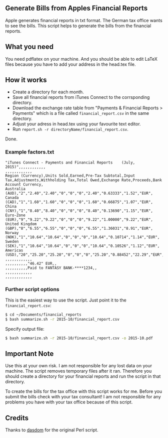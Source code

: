 ## Generate Bills from Apples Financial Reports
Apple generates financial reports in txt format. The German tax office wants to see the bills. This script helps to generate the bills from the financial reports.

## What you need
You need pdflatex on your machine. And you should be able to edit LaTeX files because you have to add your address in the head.tex file.

## How it works

- Create a directory for each month.
- Save all financial reports from iTunes Connect to the corrsponding directory.
- Download the exchange rate table from "Payments & Financial Reports > Payments" which is a file called `financial_report.csv` in the same directory.
- Adjust your adress in head.tex using your favourite text editor.
- Run `report.sh -r directoryName/financial_report.csv`.

Done.

### Example factors.txt

```
"iTunes Connect - Payments and Financial Reports	(July, 2015)",,,,,,,,,,,,
,,,,,,,,,,,,
Region (Currency),Units Sold,Earned,Pre-Tax Subtotal,Input Tax,Adjustments,Withholding Tax,Total Owed,Exchange Rate,Proceeds,Bank Account Currency,
Australia (AUD),"2","2.40","2.40","0","0","0","2.40","0.63333","1.52","EUR",
Canada (CAD),"1","1.60","1.60","0","0","0","1.60","0.66875","1.07","EUR",
China (CNY),"1","8.40","8.40","0","0","0","8.40","0.13690","1.15","EUR",
Euro-Zone (EUR),"9","9.22","9.22","0","0","0","9.22","1.00000","9.22","EUR",
United Kingdom (GBP),"8","6.55","6.55","0","0","0","6.55","1.36031","8.91","EUR",
Norway (NOK),"1","10.64","10.64","0","0","0","10.64","0.10714","1.14","EUR",
Sweden (SEK),"1","10.64","10.64","0","0","0","10.64","0.10526","1.12","EUR",
Americas (USD),"20","25.20","25.20","0","0","0","25.20","0.88452","22.29","EUR",
,,,,,,,,,,,,
,,,,,,,,,,"46.42" EUR,,
,,,,,,,,,,Paid to FANTASY BANK-****1234,,
,,,,,,,,,,,,
,,,,,,,,,,,,

```

### Further script options
This is the easiest way to use the script. Just point it to the `financial_report.csv`:
``` bash
$ cd ~/Documents/financial_reports
$ bash summarize.sh -r 2015-10/financial_report.csv
```

Specify output file:
``` bash
$ bash summarize.sh -r 2015-10/financial_report.csv -o 2015-10.pdf
```

## Important Note
Use this at your own risk. I am not responsible for any lost data on your machine. The script removes temporary files after it ran. Therefore you should create a directory for your financial reports and run the script in that directory.

To create the bills for the tax office with this script works for me. Before you submit the bills check with your tax consultant! I am not responsible for any problems you have with your tax office because of this script.

## Credits

Thanks to [dasdom](https://github.com/dasdom/CreateAppStoreBill) for the original Perl script.
